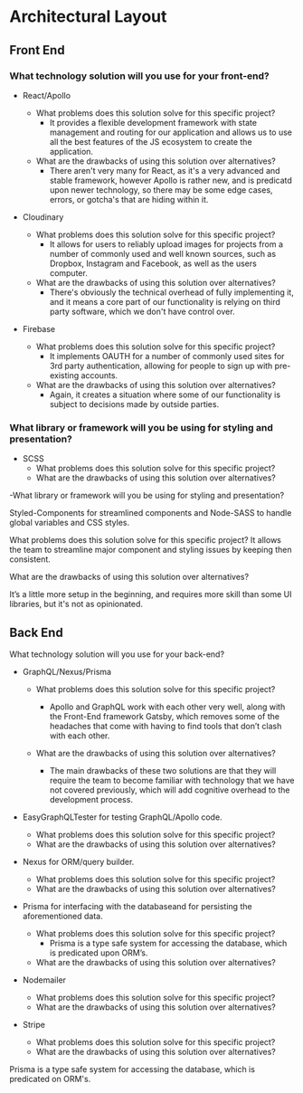 # Architectural Layout
## Front End 
### What technology solution will you use for your front-end? 

* React/Apollo
  * What problems does this solution solve for this specific project? 
      * It provides a flexible development framework with state management and routing for our application and allows us to use all the best features of the JS ecosystem to create the application. 
  * What are the drawbacks of using this solution over alternatives?
      * There aren't very many for React, as it's a very advanced and stable framework, however Apollo is rather new, and is predicatd upon newer technology, so there may be some edge cases, errors, or gotcha's that are hiding within it.

* Cloudinary
  * What problems does this solution solve for this specific project?
      * It allows for users to reliably upload images for projects from a number of commonly used and well known sources, such as Dropbox, Instagram and Facebook, as well as the users computer.
  * What are the drawbacks of using this solution over alternatives?
      * There's obviously the technical overhead of fully implementing it, and it means a core part of our functionality is relying on third party software, which we don't have control over.
* Firebase
  * What problems does this solution solve for this specific project?
      * It implements OAUTH for a number of commonly used sites for 3rd party authentication, allowing for people to sign up with pre-existing accounts.
  * What are the drawbacks of using this solution over alternatives?
     * Again, it creates a situation where some of our functionality is subject to decisions made by outside parties.


### What library or framework will you be using for styling and presentation?  

* SCSS
  * What problems does this solution solve for this specific project?
  * What are the drawbacks of using this solution over alternatives?


-What library or framework will you be using for styling and presentation?  

Styled-Components for streamlined components and Node-SASS to handle global variables and CSS styles.

What problems does this solution solve for this specific project? 
It allows the team to streamline major component and styling issues by keeping then consistent. 

What are the drawbacks of using this solution over alternatives? 

It’s a little more setup in the beginning, and requires more skill than some UI libraries, but it's not as opinionated.


## Back End
What technology solution will you use for your back-end?


* GraphQL/Nexus/Prisma
  * What problems does this solution solve for this specific project?
      * Apollo and GraphQL work with each other very well, along with the Front-End framework Gatsby, which removes some of the headaches that come with having to find tools that don’t clash with each other.
      
  * What are the drawbacks of using this solution over alternatives?
      * The main drawbacks of these two solutions are that they will require the team to become familiar with technology that we have not covered previously, which will add cognitive overhead to the development process.

* EasyGraphQLTester for testing GraphQL/Apollo code.
  * What problems does this solution solve for this specific project?
  * What are the drawbacks of using this solution over alternatives?
* Nexus for ORM/query builder.
  * What problems does this solution solve for this specific project?
  * What are the drawbacks of using this solution over alternatives?
* Prisma for interfacing with the databaseand for persisting the aforementioned data.
  * What problems does this solution solve for this specific project? 
      * Prisma is a type safe system for accessing the database, which is predicated upon ORM’s.
  * What are the drawbacks of using this solution over alternatives?
* Nodemailer
  * What problems does this solution solve for this specific project?
  * What are the drawbacks of using this solution over alternatives?
* Stripe
  * What problems does this solution solve for this specific project?
  * What are the drawbacks of using this solution over alternatives?

Prisma is a type safe system for accessing the database, which is predicated on ORM's.


